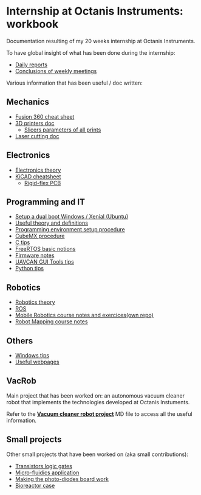 # Internship at Octanis Instruments: workbook

Documentation resulting of my 20 weeks internship at Octanis Instruments.

To have global insight of what has been done during the internship:

- [Daily reports](./docs/general/dailyReports.md)
- [Conclusions of weekly meetings](./docs/general/weekly.md)

Various information that has been useful / doc written:

## Mechanics

- [Fusion 360 cheat sheet](./docs/mechanics/fusion360/fusion360CheatSheet.md)
- [3D printers doc](./docs/mechanics/3D-printing/printers.md)
  - [Slicers parameters of all prints](./docs/mechanics/3D-printing/printsParameters.md)
- [Laser cutting doc](./docs/mechanics/laser-cutting/laser-cutting.md)

## Electronics

- [Electronics theory](./docs/electronics/theory/theory.md)
- [KiCAD cheatsheet](./docs/electronics/pcb/kicad.md)
  - [Rigid-flex PCB](./docs/electronics/pcb/rigid-flex.md)

## Programming and IT

- [Setup a dual boot Windows / Xenial (Ubuntu)](./docs/programming/general/dualBoot.md)
- [Useful theory and definitions](./docs/programming/general/theory.md)
- [Programming environment setup procedure](./docs/programming/stm32Programming/environmentSetup.md)
- [CubeMX procedure](./docs/programming/stm32Programming/cubeMX.md)
- [C tips](./docs/stm32Programming/programming/stm32Programming/c.md)
- [FreeRTOS basic notions](./docs/programming/stm32Programming/freertos.md)
- [Firmware notes](./docs/programming/stm32Programming/firmware.md)
- [UAVCAN GUI Tools tips](./docs/programming/uavcan/uavcan.md)
- [Python tips](./docs/programming/python/python.md)

## Robotics

- [Robotics theory](./docs/robotics/theory.md)
- [ROS](./docs/robotics/ros.md)
- [Mobile Robotics course notes and exercices(own repo)](https://github.com/opatiny/mobile-robotics)
- [Robot Mapping course notes](./docs/robotics/robotMapping/robotMapping.md)

## Others

- [Windows tips](./docs/windows.md)
- [Useful webpages](./docs/links.md)

## VacRob

Main project that has been worked on: an autonomous vacuum cleaner robot that implements the technologies developed at Octanis Instuments.

Refer to the [**Vacuum cleaner robot project**](./vacrob/vacrob.md) MD file to access all the useful information.

## Small projects

Other small projects that have been worked on (aka small contributions):

- [Transistors logic gates](./smallProjects/logic_gates/logic_gates.md)
- [Micro-fluidics application](./smallProjects/microFluidics/microFluidics.md)
- [Making the photo-diodes board work](./smallProjects/photoDiodes/photoDiodes.md)
- [Bioreactor case](./smallProjects/bioreactor/bioreactor.md)
